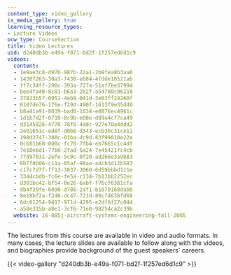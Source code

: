 ```yaml
---
content_type: video_gallery
is_media_gallery: true
learning_resource_types:
- Lecture Videos
ocw_type: CourseSection
title: Video Lectures
uid: d240db3b-e49a-f071-bd2f-1f257ed6d1c9
videos:
  content:
  - 1e9ae3c8-d97b-987b-22a1-2b9fea8b3aa6
  - 14307263-30a3-7430-e684-4fdde10521ab
  - ff7c34ff-290c-393a-727a-51af7be37994
  - bee4fa40-8c03-b6a3-202f-a54780c96210
  - 37823b57-0951-4eb8-041d-3e03ff24260f
  - 6107de76-176e-f29d-490f-1613f9e35d40
  - b8a41a91-8039-bad0-1634-e8876ec4961c
  - 1d1b7d2f-0710-8c9b-e08e-d89a4cf7ca49
  - d3145026-4770-78f8-4adc-927e70a4ddd2
  - 2e91651c-ed8f-d0b8-d343-ecb3bc31ce11
  - 198d3747-300c-01ba-dc9d-83f99010e22e
  - 0c601b68-000c-fc70-7fb4-eb7665c1c4df
  - 7e10e6d1-77b6-2fad-5a24-7e45421fc4cb
  - 77d97031-2efe-5c0c-0f20-ad266e3a9b83
  - 6b7f8b06-c11a-05af-98ae-a4cb3d12b583
  - c17c7d7f-ff13-3037-3060-6d59bbbd111e
  - 3344cbdb-fc6e-fe5a-c134-7b13bb2252ec
  - d301bc42-bf54-0e26-6abf-f76cf6381cfa
  - db4f39fe-6090-d786-2af1-b1070168dabb
  - 8e18bf2a-f246-dc47-721d-80cf4636fd68
  - 6dc61254-9417-971d-4295-e2df6f27c044
  - a58e315b-a8e1-3cf6-71e0-98254ca2c39b
  website: 16-885j-aircraft-systems-engineering-fall-2005
---
```


The lectures from this course are available in video and audio formats. In many cases, the lecture slides are available to follow along with the videos, and biographies provide background of the guest speakers' careers.

{{< video-gallery "d240db3b-e49a-f071-bd2f-1f257ed6d1c9" >}}

